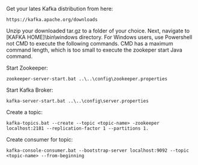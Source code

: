 Get your lates Kafka distribution from here:
```
https://kafka.apache.org/downloads
```
Unzip your downloaded tar.gz to a folder of your choice.
Next, navigate to [KAFKA HOME]\bin\windows directory.
For Windows users, use Powershell not CMD to execute the following commands. CMD has a maximum command length, which is too small to execute the zookeper start Java command.


Start Zookeeper:
```
zookeeper-server-start.bat ..\..\config\zookeeper.properties
```

Start Kafka Broker:
```
kafka-server-start.bat ..\..\config\server.properties
```

Create a topic:
```
kafka-topics.bat --create --topic <topic-name> -zookeeper localhost:2181 --replication-factor 1 --partitions 1.
```

Create consumer for topic:
```
kafka-console-consumer.bat --bootstrap-server localhost:9092 --topic <topic-name> --from-beginning
```